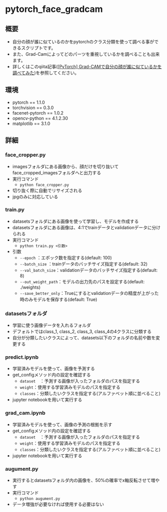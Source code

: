 # pytorch_face_gradcam
## 概要
* 自分の顔が誰に似ているのかをpytorchのクラス分類を使って調べる事ができるスクリプトです。
* また、Grad-Camによってどのパーツを重視しているかを調べることも出来ます。
* 詳しくはこのqiita記事([[PyTorch] Grad-CAMで自分の顔が誰に似ているかを調べてみた](https://qiita.com/takanosuke/items/c22c6022a4a6d4fe2ab0))を参照してください。

## 環境
* pytorch == 1.1.0
* torchvision == 0.3.0
* facenet-pytorch == 1.0.2
* opencv-python == 4.1.2.30
* matplotlib == 3.1.0

## 詳細
### face_cropper.py
* imagesフォルダにある画像から、顔だけを切り抜いてface_cropped_imagesフォルダへと出力する
* 実行コマンド
    * `python face_cropper.py`
* 切り抜く際に自動でリサイズされる
* jpgのみに対応している

### train.py
* datasetsフォルダにある画像を使って学習し、モデルを作成する
* datasetsフォルダにある画像は、4:1でtrainデータとvalidationデータに分けられる
* 実行コマンド
    * `python train.py <引数>`
* 引数
    * `--epoch` ：エポック数を指定する(default: 100)
    * `--batch_size` ：trainデータのバッチサイズ指定する(default: 32)
    * `--val_batch_size`：validationデータのバッチサイズ指定する(default: 8)
    * `--out_weight_path`：モデルの出力先のパスを設定する(default: ./weights)
    * `--save_better_only`：Trueにするとvalidationデータの精度が上がった時のみモデルを保存する(default: True)

### datasetsフォルダ
* 学習に使う画像データを入れるフォルダ
* デフォルトではclass_1, class_2, class_3, class_4の4クラスに分類する
* 自分が分類したいクラスによって、datasets以下のフォルダの名前や数を変更する

### predict.ipynb
* 学習済みモデルを使って、画像を予測する
* get_configメソッド内の設定を確認する
    * `dataset`　：予測する画像が入ったフォルダのパスを指定する
    * `weight`：使用する学習済みモデルのパスを指定する
    * `classes`：分類したいクラスを指定する(アルファベット順に並べること)
* jupyter notebookを用いて実行する

### grad_cam.ipynb
* 学習済みモデルを使って、画像の予測の根拠を示す
* get_configメソッド内の設定を確認する
    * `dataset`　：予測する画像が入ったフォルダのパスを指定する
    * `weight`：使用する学習済みモデルのパスを指定する
    * `classes`：分類したいクラスを指定する(アルファベット順に並べること)
* jupyter notebookを用いて実行する

### augument.py
* 実行するとdatasetsフォルダ内の画像を、50%の確率でx軸反転させて増やす
* 実行コマンド
    * `python augument.py`
* データ増強が必要なければ使用する必要はない